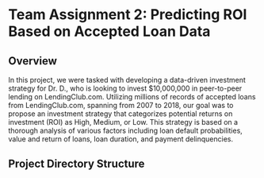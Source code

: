 # Team Assignment 2: Predicting ROI Based on Accepted Loan Data

## Overview
In this project, we were tasked with developing a data-driven investment strategy for Dr. D., who is looking to invest $10,000,000 in peer-to-peer lending on LendingClub.com. Utilizing millions of records of accepted loans from LendingClub.com, spanning from 2007 to 2018, our goal was to propose an investment strategy that categorizes potential returns on investment (ROI) as High, Medium, or Low. This strategy is based on a thorough analysis of various factors including loan default probabilities, value and return of loans, loan duration, and payment delinquencies.

## Project Directory Structure





